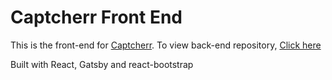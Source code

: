 # Captcherr Front End

This is the front-end for [Captcherr](https://captcherr.herokuapp.com). To view back-end repository, [Click here](https://github.com/harshtomar6/Captcherr-back-end)

Built with React, Gatsby and react-bootstrap
